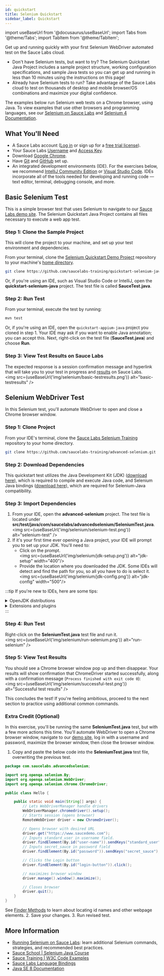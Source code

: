 ```yaml
---
id: quickstart
title: Selenium Quickstart
sidebar_label: Quickstart
---
```


import useBaseUrl from '@docusaurus/useBaseUrl';
import Tabs from '@theme/Tabs';
import TabItem from '@theme/TabItem';

Get up and running quickly with your first Selenium WebDriver automated test on the Sauce Labs cloud.

* Don't have Selenium tests, but want to try? The Selenium Quickstart Java Project includes a sample project structure, working configuration specifications, and sample Java tests so you can get up and running in less than 10 minutes using the instructions on this page!
* Already have Selenium tests to run? Take advantage of the Sauce Labs cloud to test on thousands of desktop and mobile browser/OS combinations and maximize your digital confidence.

The examples below run Selenium web tests on a Chrome browser, using Java. To view examples that use other browsers and programming languages, see our [Selenium on Sauce Labs](/web-apps/automated-testing/selenium) and [Selenium 4 Documentation](/web-apps/automated-testing/selenium/selenium4/).


## What You'll Need

* A Sauce Labs account ([Log in](https://accounts.saucelabs.com/am/XUI/#login/) or sign up for a [free trial license](https://saucelabs.com/sign-up)).
* Your Sauce Labs [Username](https://app.saucelabs.com/user-settings) and [Access Key](https://app.saucelabs.com/user-settings).
* Download [Google Chrome](https://www.google.com/chrome/).
* Have [Git](https://git-scm.com/downloads) and [GitHub](https://docs.github.com/) set up.
* An integrated development environments (IDE). For the exercises below, we recommend [IntelliJ Community Edition](https://www.jetbrains.com/idea/download/) or [Visual Studio Code](https://code.visualstudio.com/download). IDEs incorporate all of the tools needed for developing and running code &#8212; text editor, terminal, debugging console, and more.


## Basic Selenium Test
This is a simple browser test that uses Selenium to navigate to our [Sauce Labs demo site](https://www.saucedemo.com). The Selenium Quickstart Java Project contains all files necessary to execute a web app test.

### Step 1: Clone the Sample Project
This will clone the project to your machine, and set up your test environment and dependencies.

From your terminal, clone the [Selenium Quickstart Demo Project](https://github.com/saucelabs-training/quickstart-selenium-java) repository to your machine's [home directory](https://en.wikipedia.org/wiki/Home_directory).
   ```bash
   git clone https://github.com/saucelabs-training/quickstart-selenium-java.git
   ```

Or, if you're using an IDE, such as Visual Studio Code or IntelliJ, open the **quickstart-selenium-java** project. The test file is called **SauceTest.java**.


### Step 2: Run Test
From your terminal, execute the test by running:
```bash
mvn test
```

Or, if you're using an IDE, open the `quickstart-appium-java` project you cloned in step 1. Your IDE may ask if you want to enable Java annotation; you can accept this. Next, right-click on the test file (**SauceTest.java**) and choose **Run**.


### Step 3: View Test Results on Sauce Labs
The expected response is a session confirmation message and hyperlink that will take you to your test in progress and [results](/test-results/viewing-test-results/) on Sauce Labs.<br/><img src={useBaseUrl('img/selenium/basic-testresults.png')} alt="basic-testresults" />


## Selenium WebDriver Test

In this Selenium test, you'll automate WebDriver to open and close a Chrome browser window.

### Step 1: Clone Project
From your IDE's terminal, clone the [Sauce Labs Selenium Training](https://github.com/saucelabs-training/advanced-selenium) repository to your home directory.
  ```bash
  git clone https://github.com/saucelabs-training/advanced-selenium.git
  ```

### Step 2: Download Dependencies
This quickstart test utilizes the Java Development Kit (JDK) ([download here](https://www.oracle.com/java/technologies/downloads/#java8)), which is required to compile and execute Java code, and Selenium Java bindings ([download here](https://www.selenium.dev/downloads/)), which are required for Selenium-Java compatibility.


### Step 3: Import Dependencies

1. From your IDE, open the **advanced-selenium** project. The test file is located under **src/test/java/com/saucelabs/advancedselenium/SeleniumTest.java**. <br/><img src={useBaseUrl('img/selenium/selenium-test.png')} alt="selenium-test" />
2. If it's your first time ever opening a Java project, your IDE will prompt you to set up your JDK. You'll need to:
   * Click on the prompt.<br/><img src={useBaseUrl('img/selenium/jdk-setup.png')} alt="jdk-setup" width="400"/><br/>
   * Provide the location where you downloaded the JDK. Some IDEs will detect and find the path for you, so all you have to do is select it.<br/><img src={useBaseUrl('img/selenium/jdk-config.png')} alt="jdk-config" width="500"/>

:::tip
If you're new to IDEs, here are some tips:
<details><summary>OpenJDK distributions</summary>
IDEs also give you the option to download open source JDK distributions (e.g., Amazon Corretto, Oracle OpenJDK, and Eclipse Temurin) as an alternative to downloading JDK to your local machine. This works, but will only download it this specific project. If you're setting up a permanent developer environment that will be used beyond this Quickstart, you should download the JDK locally.<br/><img src={useBaseUrl('img/selenium/jdk-config-alt.png')} alt="jdk-config" width="500"/>
</details>

<details><summary>Extensions and plugins</summary>
If your IDE recommends additional extensions and plugins for Java and Maven, such as the ones listed below, you should accept them since they may contain more dependencies needed to run a test.<br/><img src={useBaseUrl('img/selenium/java-webdriver-dependencies.png')} alt="java-webdriver-dependencies" width="350"/>
</details>
:::

### Step 4: Run Test
Right-click on the **SeleniumTest.java** test file and run it.<br/><img src={useBaseUrl('img/selenium/run-selenium.png')} alt="run-selenium" />

### Step 5: View Test Results
You should see a Chrome browser window pop up and then disappear. Your results will show confirmation that ChromeDriver started successfully, along with a confirmation message (`Process finished with exit code 0`):<br/><img src={useBaseUrl('img/selenium/successful-test.png')} alt="Successful test results" />

This concludes the test! If you're feeling ambitious, proceed to the next section to practice using additional common commands.


### Extra Credit (Optional)

In this exercise, you'll be running the same **SeleniumTest.java** test, but with a few more actions this time. You'll automate WebDriver to open a Chrome browser window, navigate to our [demo site](https://www.saucedemo.com), log in with a username and password, maximize the browser window, then close the browser window.

1. Copy and paste the below code into the **SeleniumTest.java** test file, overwriting the previous test.
  ```java
  package com.saucelabs.advancedselenium;

  import org.openqa.selenium.By;
  import org.openqa.selenium.WebDriver;
  import org.openqa.selenium.chrome.ChromeDriver;

  public class Hello {

      public static void main(String[] args) {
          // Lets WebDriverManager handle drivers
          WebDriverManager.chromedriver().setup();
          // Starts session (opens browser)
          RemoteWebDriver driver = new ChromeDriver();

          // Opens browser with desired URL
          driver.get("https://www.saucedemo.com");
          // Inputs standard_user in username field.
          driver.findElement(By.id("user-name")).sendKeys("standard_user");
          // Inputs secret_sauce in password field
          driver.findElement(By.id("password")).sendKeys("secret_sauce");

          // Clicks the Login button
          driver.findElement(By.id("login-button")).click();

          // maximizes browser window
          driver.manage().window().maximize();

          // Closes browser
          driver.quit();
      }
  }
  ```
  See [Finder Methods](/web-apps/automated-testing/selenium/#finder-methods) to learn about locating id names and other webpage elements.
2. Save your changes.
3. Run revised test.

<!---

Resource Selenium commands

### Build Selenium WebDriver test from scratch

### Using ChromeDriver

(what's the benefit to using RemoteWebDriver over ChromeDriver?). All examples up until this point instantiate tests on a RemoteWebDriver. Another option is to download [chromedriver](https://chromedriver.chromium.org/downloads) to your local machine, then point your test script to that.

<Tabs
  defaultValue="RemoteWebDriver"
  values={[
    {label: 'RemoteWebDriver', value: 'RemoteWebDriver'},
    {label: 'Local chromedriver', value: 'Local chromedriver'},
  ]}>

<TabItem value="RemoteWebDriver">

```java
package <package-name>;

import io.github.bonigarcia.wdm.WebDriverManager;
import org.openqa.selenium.chrome.ChromeDriver;
import org.openqa.selenium.remote.RemoteWebDriver;

public class <test-name> {

    public static void main(String[] args) {

        // Let WebDriverManager handle drivers
        WebDriverManager.chromedriver().setup();

        // Start session (opens browser)
        RemoteWebDriver driver = new ChromeDriver();

        // Quit session (closes browser)
        driver.quit();
    }
}
```

</TabItem>
<TabItem value="Local chromedriver">

```java
package <package-name>;

import org.openqa.selenium.WebDriver;
import org.openqa.selenium.chrome.ChromeDriver;

public class <test-name> {
	public static void main(String[] args) {

	// Sets the driver executable as chromedriver installed on your local machine.
  System.setProperty("webdriver.chrome.driver", "chromedriver");

	// Initiates your chromedriver
  WebDriver driver=new ChromeDriver();

  driver.get("https://www.saucedemo.com");

  driver.close();

	}
}
```

</TabItem>
</Tabs>
--->


## More Information

* [Running Selenium on Sauce Labs](/web-apps/automated-testing/selenium/): learn additional Selenium commands, strategies, and recommended best practices.
* [Sauce School | Selenium Java Course](https://training.saucelabs.com/SeleniumJava/index.html)
* [Sauce Training | W3C Code Examples](https://github.com/saucelabs-training/w3c-examples)
* [Sauce Labs Language Bindings](https://opensource.saucelabs.com/sauce_bindings/)
* [Java SE 8 Documentation](https://docs.oracle.com/javase/8/)
